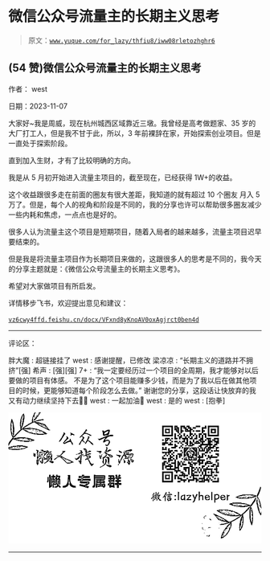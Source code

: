# 微信公众号流量主的长期主义思考

> 原文：[`www.yuque.com/for_lazy/thfiu8/iww08rletozhghr6`](https://www.yuque.com/for_lazy/thfiu8/iww08rletozhghr6)

## (54 赞)微信公众号流量主的长期主义思考

作者： west

日期：2023-11-07

大家好~我是周威，现在杭州城西区域靠近三墩。我曾经是高考做题家、35 岁的大厂打工人，但是我不甘于此，所以，3 年前裸辞在家，开始探索创业项目。但是一直处于探索阶段。

直到加入生财，才有了比较明确的方向。

我是从 5 月初开始进入流量主项目的，截至现在，已经获得 1W+的收益。

这个收益跟很多走在前面的圈友有很大差距，我知道的就有超过 10 个圈友 月入 5 万了。但是，每个人的视角和阶段是不同的，我的分享也许可以帮助很多圈友减少一些内耗和焦虑，一点点也是好的。

很多人认为流量主这个项目是短期项目，随着入局者的越来越多，流量主项目迟早要结束的。

但是我是将流量主项目作为长期项目来做的，这跟很多人的思考是不同的，我今天的分享主题就是：《微信公众号流量主的长期主义思考》。

希望对大家做项目有所启发。

详情移步飞书，欢迎提出意见和建议：

[`vz6cwy4ffd.feishu.cn/docx/VFxnd8yKnoAV0oxAgjrct0ben4d`](https://vz6cwy4ffd.feishu.cn/docx/VFxnd8yKnoAV0oxAgjrct0ben4d)

* * *

评论区：

胖大魔 : 超链接挂了
west : 感谢提醒，已修改
梁凉凉 : “长期主义的道路并不拥挤”[强]
希声 : [强][强]
7+ : “我一定要经历过一个项目的全周期，我才能够对以后要做的项目有体感。
不是为了这个项目能赚多少钱，而是为了我以后在做其他项目的时候，更能够知道每个阶段怎么去做。”
谢谢您的分享，这段话让快放弃的我又有动力继续坚持下去💪🏻
west : 一起加油💪
west : 是的
west : [抱拳]

![](img/1c37d505930596d12a88ab23e11aa07a.png)

* * *